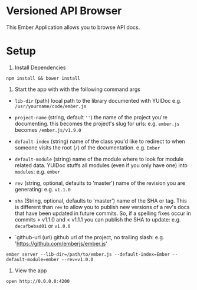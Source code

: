 # Versioned API Browser
This Ember Application allows you to browse API docs.


# Setup

1. Install Dependencies

  ```shell
  npm install && bower install
  ```

1. Start the app with with the following command args
  
  * `lib-dir` (path) local path to the library documented with YUIDoc
  e.g. `/usr/yourname/code/ember.js`

  * `project-name` (string, default `''`) the name of the project you're documenting.
  this becomes the project's slug for urls: e.g. `ember.js` becomes `/ember.js/v1.9.0`

  * `default-index` (string) name of the class you'd like to redirect to
  when someone visits the root (`/`) of the documentation. e.g. `Ember`

  * `default-module` (string) name of the module where to look for module
  related data. YUIDoc stuffs all modules (even if you only have one) into
  `modules`: e.g. `ember`

  * `rev` (string, optional, defaults to 'master') name of the revision you are
  generating: e.g. `v1.1.0`

  * `sha` (String, optional, defaults to 'master') name of the SHA or tag. This is different
  than `rev` to allow you to publish new versions of a rev's docs that have been updated
  in future commits. So, if a spelling fixes occur in commits > v1.1.0 and < v1.1.1 you
  can publish the SHA to update: e.g. `decafbebad01` or `v1.0.0`

  * `github-url (url) github url of the project, no trailing slash: e.g. 'https://github.com/emberjs/ember.js'

  ```shell
  ember server --lib-dir=/path/to/ember.js --default-index=Ember --default-module=ember --rev=v1.0.0
  ```

1. View the app
  
  ```shell
  open http://0.0.0.0:4200
  ```

